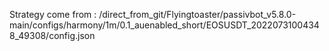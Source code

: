 Strategy come from : /direct_from_git/Flyingtoaster/passivbot_v5.8.0-main/configs/harmony/1m/0.1_auenabled_short/EOSUSDT_20220731004348_49308/config.json